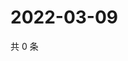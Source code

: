 # 2022-03-09

共 0 条

<!-- BEGIN WEIBO -->
<!-- 最后更新时间 Wed Mar 09 2022 02:11:40 GMT+0800 (China Standard Time) -->

<!-- END WEIBO -->
